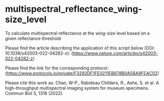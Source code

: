 # multispectral_reflectance_wing-size_level
 To calculate multispectral reflectance at the wing-size level based on a given reflectance threshold

Please find the article describing the application of this script below (DOI: 10.1038/s42003-022-04282-z):
(https://www.nature.com/articles/s42003-022-04282-z)

Please find the link for the corresponding protocol:
(https://www.protocols.io/private/F3292DF1FE0211EB878B0A58A9FEAC02)

Please cite this work as:
Chan, W-P., Rabideau Childers, R., Ashe, S. et al. A high-throughput multispectral imaging system for museum specimens. Commun Biol 5, 1318 (2022).
